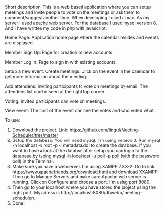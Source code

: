 Short description: This is a web based application where you can setup meetings and invite people to vote on the meetings or ask them to comment/suggest another time. When developing I used a mac. As my server I used apache web server. For the database I used mysql version 8. And I have written my code in php with javascript.

Home Page: Application home page where the calendar resides and events are displayed.

Member Sign Up: Page for creation of new accounts.

Member Log In: Page to sign in with existing accounts.

Setup a new event: Create meetings. Click on the event in the calendar to get more information about the meeting.

Add attendens: Inviting participants to vote on meetings by email. The attendens list can be seen at the right top corner.

Voting: Invited participants can vote on meetings.

View event: The host of the event can see the votes and who voted what.

To use: 
1. Download the project. Link: https://github.com/lingul/Meeting-Scheduler/tree/master
2. Setup the database. You will need mysql. I´m using version 8. Run mysql -h localhost -u root -p < metadata.ddl to create the database. If you want to have a look at the databse after setup you can login to the database by typing mysql -h localhost -u poll -p poll (with the password poll) in the Terminal.
3. Make sure you have a webserver. I´m using XAMPP 7.3.8-2. Go to link: https://www.apachefriends.org/download.html and download XXAMPP. Then go to Manage Servers and make sure Apache web server is running. Click on Configure and choose a port. I´m using port 8080.
4. Then go to your localhost where you have stored the project using the right port. My adress is http://localhost:8080/dbwebb/meeting-scheduler/.
5. Done!
